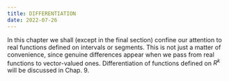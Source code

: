 ```yaml
---
title: DIFFERENTIATION
date: 2022-07-26
---
```


In this chapter we shall (except in the final section) confine our attention to real functions defined on intervals or segments. This is not just a matter of convenience, since genuine differences appear when we pass from real functions to vector-valued ones. Differentiation of functions defined on $R^{k}$ will be discussed in Chap. $9 .$
